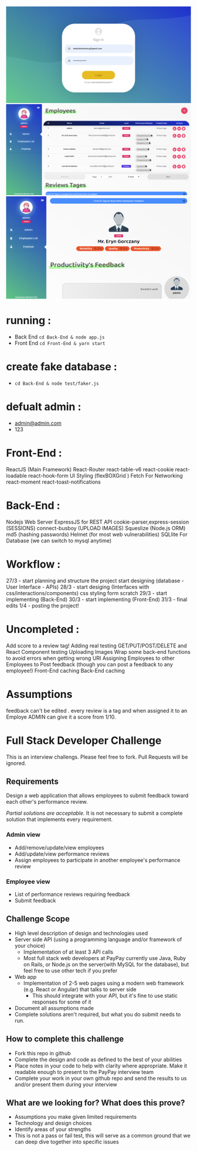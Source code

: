 ![Test Image 4](./screen-login.png)
![Test Image 4](./screen2.png)
![Test Image 4](./screen1.png)

# running :
  * Back End ```cd Back-End & node app.js```
  * Front End ```cd Front-End & yarn start```
# create fake database : 
  * ```cd Back-End & node test/faker.js```
# defualt admin : 
  *  admin@admin.com
  *  123
# Front-End : 
ReactJS (Main Framework)
React-Router 
react-table-v6
react-cookie
react-loadable
react-hook-form
UI Styling (flexBOXGrid )
Fetch For Networking
react-moment
react-toast-notifications

# Back-End : 
Nodejs Web Server
ExpressJS for REST API
cookie-parser,express-session (SESSIONS)
connect-busboy (UPLOAD IMAGES)
Squeslize (Node.js ORM)
md5 (hashing passwords)
Helmet (for most web vulnerabilities)
SQLlite For Database (we can switch to mysql anytime)


# Workflow : 
27/3 - start planning and structure  the project start designing (database - User Interface - APIs)
28/3 - start desiging (Interfaces with css/interactions/components) css styling form scratch
29/3 - start implementing (Back-End)
30/3 - start implementing (Front-End)
31/3 - final edits
1/4  - posting the project!



# Uncompleted : 
Add score to a review tag!
Adding real testing GET/PUT/POST/DELETE and React Component testing
Uploading Images
Wrap some back-end functions to avoid errors when getting wrong URI
Assigning Employees to other Employees to Post feedback (though you can post a feedback to any employee!)
Front-End  caching
Back-End  caching


# Assumptions
feedback can't be edited .
every review is a tag and when assigned it to an Employe ADMIN can give it a score from 1/10.




# Full Stack Developer Challenge
This is an interview challengs. Please feel free to fork. Pull Requests will be ignored.

## Requirements
Design a web application that allows employees to submit feedback toward each other's performance review.

*Partial solutions are acceptable.*  It is not necessary to submit a complete solution that implements every requirement.

### Admin view
* Add/remove/update/view employees
* Add/update/view performance reviews
* Assign employees to participate in another employee's performance review

### Employee view
* List of performance reviews requiring feedback
* Submit feedback

## Challenge Scope
* High level description of design and technologies used
* Server side API (using a programming language and/or framework of your choice)
  * Implementation of at least 3 API calls
  * Most full stack web developers at PayPay currently use Java, Ruby on Rails, or Node.js on the server(with MySQL for the database), but feel free to use other tech if you prefer
* Web app
  * Implementation of 2-5 web pages using a modern web framework (e.g. React or Angular) that talks to server side
    * This should integrate with your API, but it's fine to use static responses for some of it 
* Document all assumptions made
* Complete solutions aren't required, but what you do submit needs to run.

## How to complete this challenge
* Fork this repo in github
* Complete the design and code as defined to the best of your abilities
* Place notes in your code to help with clarity where appropriate. Make it readable enough to present to the PayPay interview team
* Complete your work in your own github repo and send the results to us and/or present them during your interview

## What are we looking for? What does this prove?
* Assumptions you make given limited requirements
* Technology and design choices
* Identify areas of your strengths
* This is not a pass or fail test, this will serve as a common ground that we can deep dive together into specific issues
